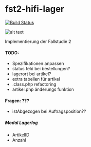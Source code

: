 # fst2-hifi-lager

[![Build Status](https://travis-ci.org/TheAppField/fst2-hifi-lager.svg?branch=master)](https://travis-ci.org/TheAppField/fst2-hifi-lager)

![alt text](https://github.com/TheAppField/fst2-hifi-lager/raw/master/assets/img/icon_2.png)

Implementierung der Fallstudie 2

#### TODO:
- Spezifikationen anpassen
- status feld bei bestellungen?
- lagerort bei artikel?
- extra tabellen für artikel 
- .class.php refactoring
- artikel.php änderungs funktion


#### Fragen: ???
 - istAbgezogen bei Auftragsposition??
 
##### Modal Lagerlog
 - ArtikelID
 - Anzahl
 
 
